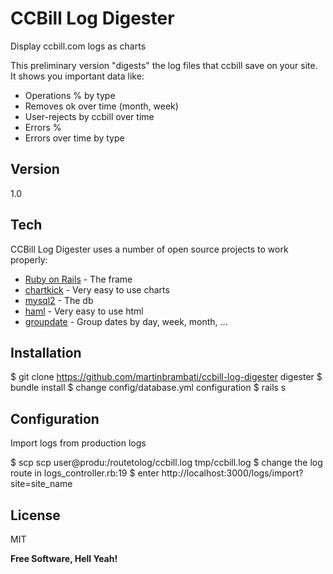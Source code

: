 # CCBill Log Digester

Display ccbill.com logs as charts

This preliminary version "digests" the log files that ccbill save on your site. It shows you important data like:

* Operations % by type
* Removes ok over time (month, week)
* User-rejects by ccbill over time
* Errors %
* Errors over time by type

## Version

1.0

## Tech

CCBill Log Digester uses a number of open source projects to work properly:

* [Ruby on Rails] - The frame
* [chartkick] - Very easy to use charts
* [mysql2] - The db
* [haml] - Very easy to use html
* [groupdate] - Group dates by day, week, month, ...

## Installation

$ git clone https://github.com/martinbrambati/ccbill-log-digester digester
$ bundle install
$ change config/database.yml configuration
$ rails s


## Configuration

Import logs from production logs

$ scp scp user@produ:/routetolog/ccbill.log tmp/ccbill.log
$ change the log route in logs_controller.rb:19
$ enter http://localhost:3000/logs/import?site=site_name


## License

MIT

**Free Software, Hell Yeah!**

[Ruby on Rails]:http://rubyonrails.org/
[mysql2]:https://rubygems.org/gems/mysql2
[chartkick]:http://chartkick.com/
[haml]:http://rubygems.org/gems/haml
[groupdate]:https://github.com/ankane/groupdate